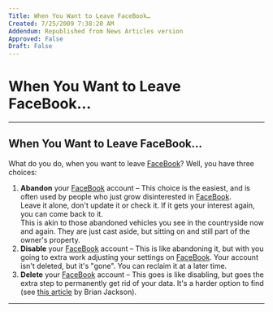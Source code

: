 ```yaml
---
Title: When You Want to Leave FaceBook…
Created: 7/25/2009 7:38:20 AM
Addendum: Republished from News Articles version
Approved: False
Draft: False
---
```

# When You Want to Leave FaceBook…

---

## When You Want to Leave FaceBook…


What do you do, when you want to leave [FaceBook](http://www.FaceBook.com)? Well, you have three choices:


1. **Abandon** your [FaceBook](http://www.FaceBook.com) account – This choice is the easiest, and is often used by people who just grow disinterested in [FaceBook](http://www.FaceBook.com).        
Leave it alone, don't update it or check it. If it gets your interest again, you can come back to it.        
This is akin to those abandoned vehicles you see in the countryside now and again. They are just cast aside, but sitting on and still part of the owner's property.
2. **Disable** your [FaceBook](http://www.FaceBook.com) account – This is like abandoning it, but with you going to extra work adjusting your settings on [FaceBook](http://www.FaceBook.com). Your account isn't deleted, but it's "gone". You can reclaim it at a later time.
3. **Delete** your [FaceBook](http://www.FaceBook.com) account – This goes is like disabling, but goes the extra step to permanently get rid of your data. It's a harder option to find (see [this article](http://www.itbusiness.ca/it/client/en/home/News.asp?id=53975) by Brian Jackson).





---

